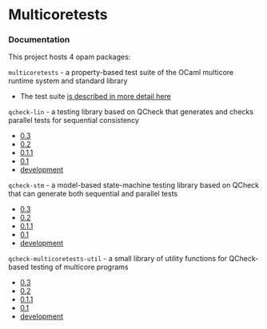 # Multicoretests

### Documentation

This project hosts 4 opam packages:

`multicoretests` - a property-based test suite of the OCaml multicore
runtime system and standard library
 - The test suite [is described in more detail here](https://github.com/ocaml-multicore/multicoretests/blob/main/src/README.md)

`qcheck-lin` - a testing library based on QCheck that generates and
checks parallel tests for sequential consistency
 - [0.3](0.3/qcheck-lin)
 - [0.2](0.2/qcheck-lin)
 - [0.1.1](0.1.1/qcheck-lin)
 - [0.1](0.1/qcheck-lin)
 - [development](dev/qcheck-lin)

`qcheck-stm` - a model-based state-machine testing library based on
QCheck that can generate both sequential and parallel tests
 - [0.3](0.3/qcheck-stm)
 - [0.2](0.2/qcheck-stm)
 - [0.1.1](0.1.1/qcheck-stm)
 - [0.1](0.1/qcheck-stm)
 - [development](dev/qcheck-stm)

`qcheck-multicoretests-util` - a small library of utility functions
for QCheck-based testing of multicore programs
 - [0.3](0.3/qcheck-multicoretests-util)
 - [0.2](0.2/qcheck-multicoretests-util)
 - [0.1.1](0.1.1/qcheck-multicoretests-util)
 - [0.1](0.1/qcheck-multicoretests-util)
 - [development](dev/qcheck-multicoretests-util)
